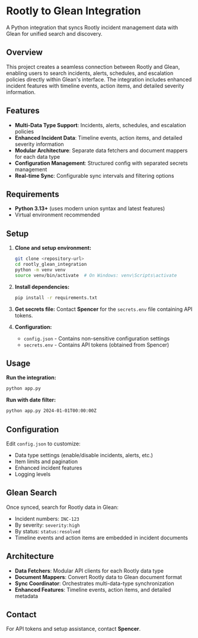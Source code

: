 # Rootly to Glean Integration

A Python integration that syncs Rootly incident management data with Glean for unified search and discovery.

## Overview

This project creates a seamless connection between Rootly and Glean, enabling users to search incidents, alerts, schedules, and escalation policies directly within Glean's interface. The integration includes enhanced incident features with timeline events, action items, and detailed severity information.

## Features

- **Multi-Data Type Support**: Incidents, alerts, schedules, and escalation policies
- **Enhanced Incident Data**: Timeline events, action items, and detailed severity information
- **Modular Architecture**: Separate data fetchers and document mappers for each data type
- **Configuration Management**: Structured config with separated secrets management
- **Real-time Sync**: Configurable sync intervals and filtering options

## Requirements

- **Python 3.13+** (uses modern union syntax and latest features)
- Virtual environment recommended

## Setup

1. **Clone and setup environment:**
   ```bash
   git clone <repository-url>
   cd rootly_glean_integration
   python -m venv venv
   source venv/bin/activate  # On Windows: venv\Scripts\activate
   ```

2. **Install dependencies:**
   ```bash
   pip install -r requirements.txt
   ```

3. **Get secrets file:**
   Contact **Spencer** for the `secrets.env` file containing API tokens.

4. **Configuration:**
   - `config.json` - Contains non-sensitive configuration settings
   - `secrets.env` - Contains API tokens (obtained from Spencer)

## Usage

**Run the integration:**
```bash
python app.py
```

**Run with date filter:**
```bash
python app.py 2024-01-01T00:00:00Z
```

## Configuration

Edit `config.json` to customize:
- Data type settings (enable/disable incidents, alerts, etc.)
- Item limits and pagination
- Enhanced incident features
- Logging levels

## Glean Search

Once synced, search for Rootly data in Glean:
- Incident numbers: `INC-123`
- By severity: `severity:high`
- By status: `status:resolved` 
- Timeline events and action items are embedded in incident documents

## Architecture

- **Data Fetchers**: Modular API clients for each Rootly data type
- **Document Mappers**: Convert Rootly data to Glean document format
- **Sync Coordinator**: Orchestrates multi-data-type synchronization
- **Enhanced Features**: Timeline events, action items, and detailed metadata

## Contact

For API tokens and setup assistance, contact **Spencer**.